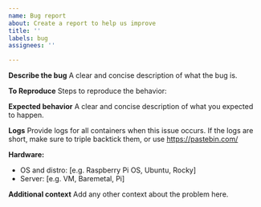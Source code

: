 ```yaml
---
name: Bug report
about: Create a report to help us improve
title: ''
labels: bug
assignees: ''

---
```


**Describe the bug**
A clear and concise description of what the bug is.

**To Reproduce**
Steps to reproduce the behavior:

**Expected behavior**
A clear and concise description of what you expected to happen.

**Logs**
Provide logs for all containers when this issue occurs. 
If the logs are short, make sure to triple backtick them, or use https://pastebin.com/

**Hardware:**
 - OS and distro: [e.g. Raspberry Pi OS, Ubuntu, Rocky]
 - Server: [e.g. VM, Baremetal, Pi]

**Additional context**
Add any other context about the problem here.
